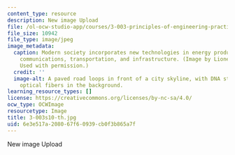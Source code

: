 ```yaml
---
content_type: resource
description: New image Upload
file: /ol-ocw-studio-app/courses/3-003-principles-of-engineering-practice-spring-2010/6e3e517a208067f60939cb0f3b865a7f_3-003s10-th.jpg
file_size: 10942
file_type: image/jpeg
image_metadata:
  caption: Modern society incorporates new technologies in energy production, bioengineering,
    communications, transportation, and infrastructure. (Image by Lionel Kimerling.
    Used with permission.)
  credit: ''
  image-alt: A paved road loops in front of a city skyline, with DNA strands and glowing
    optical fibers in the background.
learning_resource_types: []
license: https://creativecommons.org/licenses/by-nc-sa/4.0/
ocw_type: OCWImage
resourcetype: Image
title: 3-003s10-th.jpg
uid: 6e3e517a-2080-67f6-0939-cb0f3b865a7f
---
```

New image Upload